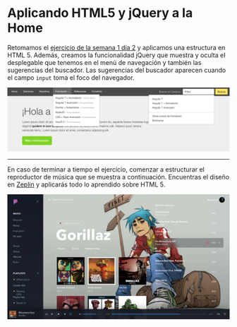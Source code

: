 # Aplicando HTML5 y jQuery a la Home

Retomamos el [ejercicio de la semana 1 día 2](https://github.com/campusboream/week1_day2) y aplicamos una estructura en HTML 5. Además, creamos la funcionalidad jQuery que muestra y oculta el desplegable que tenemos en el menú de navegación y también las sugerencias del buscador. Las sugerencias del buscador aparecen cuando el campo `input` toma el foco del navegador.

![alt](images/jquery.png)

---

En caso de terminar a tiempo el ejercicio, comenzar a estructurar el reproductor de música que se muestra a continuación. Encuentras el diseño en [Zeplin](https://app.zeplin.io/) y aplicarás todo lo aprendido sobre HTML 5.

![alt](images/player.png)
